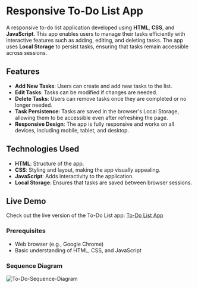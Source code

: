 # Responsive To-Do List App

A responsive to-do list application developed using **HTML**, **CSS**, and **JavaScript**. This app enables users to manage their tasks efficiently with interactive features such as adding, editing, and deleting tasks. The app uses **Local Storage** to persist tasks, ensuring that tasks remain accessible across sessions.

## Features

- **Add New Tasks**: Users can create and add new tasks to the list.
- **Edit Tasks**: Tasks can be modified if changes are needed.
- **Delete Tasks**: Users can remove tasks once they are completed or no longer needed.
- **Task Persistence**: Tasks are saved in the browser's Local Storage, allowing them to be accessible even after refreshing the page.
- **Responsive Design**: The app is fully responsive and works on all devices, including mobile, tablet, and desktop.

## Technologies Used

- **HTML**: Structure of the app.
- **CSS**: Styling and layout, making the app visually appealing.
- **JavaScript**: Adds interactivity to the application.
- **Local Storage**: Ensures that tasks are saved between browser sessions.

## Live Demo

Check out the live version of the To-Do List app: [To-Do List App](https://yashpatil-25.github.io/ToDoList/)

### Prerequisites

- Web browser (e.g., Google Chrome)
- Basic understanding of HTML, CSS, and JavaScript

### Sequence Diagram
![To-Do-Sequence-Diagram](https://github.com/user-attachments/assets/e2089341-53ac-4031-ac31-198b3ca40faa)
